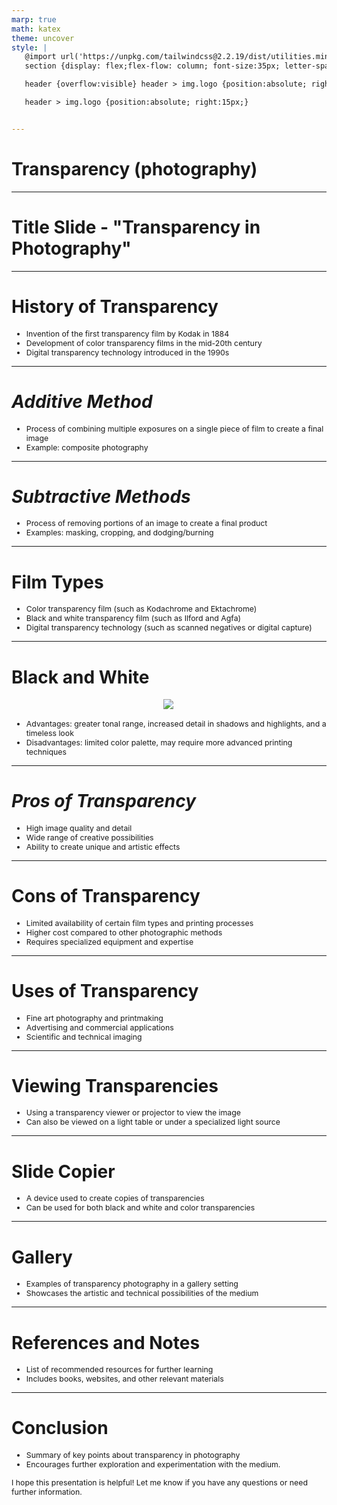 ```yaml
---
marp: true
math: katex
theme: uncover
style: |
   @import url('https://unpkg.com/tailwindcss@2.2.19/dist/utilities.min.css');
   section {display: flex;flex-flow: column; font-size:35px; letter-spacing:1.4px;}

   header {overflow:visible} header > img.logo {position:absolute; right:15px;}

   header > img.logo {position:absolute; right:15px;}


---
```

<!-- backgroundColor: white -->
<!-- _class: lead -->

 # Transparency (photography)

---
<style scoped>p,li {font-size:1.00em}</style>

 # Title Slide - "Transparency in Photography"


---
<style scoped>p,li {font-size:0.88em}</style>

 # **History of Transparency**

- Invention of the first transparency film by Kodak in 1884
- Development of color transparency films in the mid-20th century
- Digital transparency technology introduced in the 1990s

---
<style scoped>p,li {font-size:0.92em}</style>

 # _Additive Method_
- Process of combining multiple exposures on a single piece of film to create a final image
- Example: composite photography


---
<style scoped>p,li {font-size:0.92em}</style>

 # _Subtractive Methods_
- Process of removing portions of an image to create a final product
- Examples: masking, cropping, and dodging/burning


---
<style scoped>p,li {font-size:0.88em}</style>

 # Film Types

- Color transparency film (such as Kodachrome and Ektachrome)
- Black and white transparency film (such as Ilford and Agfa)
- Digital transparency technology (such as scanned negatives or digital capture)

---
<style scoped>p,li {font-size:0.88em}</style>

 # Black and White
<div style="display: flex; flex: 1 1 auto; flex-flow: row; min-height: 0"><div style="display: flex; flex: 1 1 auto; justify-content: center;min-height:0;min-width:0; margin-bottom:0.1em;;margin-right:0.15em">
<img style='object-fit: contain; max-height:100%; max-width:100%; background-color: rgba(0,0,0,0);' src='https://upload.wikimedia.org/wikipedia/commons/thumb/9/99/Lone_Rowboat_%28214612025%29.jpeg/220px-Lone_Rowboat_%28214612025%29.jpeg'/>
</div>
</div>

- Advantages: greater tonal range, increased detail in shadows and highlights, and a timeless look
- Disadvantages: limited color palette, may require more advanced printing techniques

---
<style scoped>p,li {font-size:0.88em}</style>

 # _Pros of Transparency_

- High image quality and detail
- Wide range of creative possibilities
- Ability to create unique and artistic effects

---
<style scoped>p,li {font-size:0.88em}</style>

 # Cons of Transparency
- Limited availability of certain film types and printing processes
- Higher cost compared to other photographic methods
- Requires specialized equipment and expertise


---
<style scoped>p,li {font-size:0.88em}</style>

 # Uses of Transparency

- Fine art photography and printmaking
- Advertising and commercial applications
- Scientific and technical imaging

---
<style scoped>p,li {font-size:0.92em}</style>

 # Viewing Transparencies
- Using a transparency viewer or projector to view the image
- Can also be viewed on a light table or under a specialized light source


---
<style scoped>p,li {font-size:0.92em}</style>

 # **Slide Copier**
- A device used to create copies of transparencies
- Can be used for both black and white and color transparencies


---
<style scoped>p,li {font-size:0.92em}</style>

 # Gallery

- Examples of transparency photography in a gallery setting
- Showcases the artistic and technical possibilities of the medium

---
<style scoped>p,li {font-size:0.92em}</style>

 # References and Notes

- List of recommended resources for further learning
- Includes books, websites, and other relevant materials

---
<style scoped>p,li {font-size:0.88em}</style>

 # Conclusion

- Summary of key points about transparency in photography
- Encourages further exploration and experimentation with the medium.

I hope this presentation is helpful! Let me know if you have any questions or need further information.